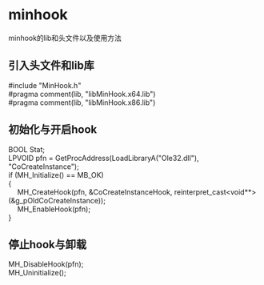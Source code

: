 # minhook
minhook的lib和头文件以及使用方法   
 
##  引入头文件和lib库
#include "MinHook.h"    
#pragma comment(lib, "libMinHook.x64.lib")    
#pragma comment(lib, "libMinHook.x86.lib")    
     
## 初始化与开启hook
BOOL Stat;   
LPVOID pfn = GetProcAddress(LoadLibraryA("Ole32.dll"), "CoCreateInstance");   
if (MH_Initialize() == MB_OK)   
{   
    &emsp; MH_CreateHook(pfn, &CoCreateInstanceHook, reinterpret_cast<void**>(&g_pOldCoCreateInstance));   
    &emsp; MH_EnableHook(pfn);   
}   
   
##  停止hook与卸载   
MH_DisableHook(pfn);   
MH_Uninitialize();   
   
